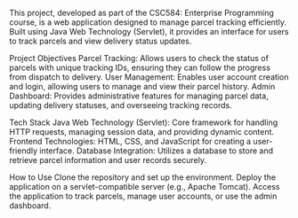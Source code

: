 This project, developed as part of the CSC584: Enterprise Programming course, is a web application designed to manage parcel tracking efficiently. Built using Java Web Technology (Servlet), it provides an interface for users to track parcels and view delivery status updates.

Project Objectives Parcel Tracking: Allows users to check the status of parcels with unique tracking IDs, ensuring they can follow the progress from dispatch to delivery. User Management: Enables user account creation and login, allowing users to manage and view their parcel history. Admin Dashboard: Provides administrative features for managing parcel data, updating delivery statuses, and overseeing tracking records.

Tech Stack Java Web Technology (Servlet): Core framework for handling HTTP requests, managing session data, and providing dynamic content. Frontend Technologies: HTML, CSS, and JavaScript for creating a user-friendly interface. Database Integration: Utilizes a database to store and retrieve parcel information and user records securely.

How to Use Clone the repository and set up the environment. Deploy the application on a servlet-compatible server (e.g., Apache Tomcat). Access the application to track parcels, manage user accounts, or use the admin dashboard.
